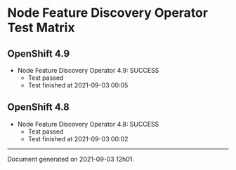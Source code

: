
Node Feature Discovery Operator Test Matrix
===========================================

OpenShift 4.9
-------------


* Node Feature Discovery Operator 4.9: SUCCESS
  - Test passed
  - Test finished at 2021-09-03 00:05

OpenShift 4.8
-------------


* Node Feature Discovery Operator 4.8: SUCCESS
  - Test passed
  - Test finished at 2021-09-03 00:02


---
Document generated on 2021-09-03 12h01.
